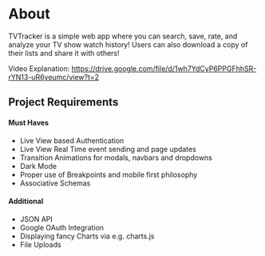 # About

TVTracker is a simple web app where you can search, save, rate, and analyze your TV show watch history! Users can also download a copy of their lists and share it with others!

Video Explanation: https://drive.google.com/file/d/1wh7YdCyP6PPGFhhSR-rYN13-uR6yeumc/view?t=2

## Project Requirements

#### Must Haves
- Live View based Authentication
- Live View Real Time event sending and page updates
- Transition Animations for modals, navbars and dropdowns
- Dark Mode
- Proper use of Breakpoints and mobile first philosophy
- Associative Schemas

#### Additional
- JSON API
- Google OAuth Integration
- Displaying fancy Charts via e.g. charts.js
- File Uploads


